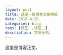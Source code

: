 ```yaml
---
layout: post
title: 这是一篇博客文章模板
date: 2018-4-28
categories: blog
tags: [标签一,标签二]
description: 文章金句。
---
```


这里是博客正文。












